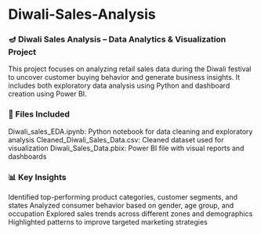 # Diwali-Sales-Analysis
### 🪔 Diwali Sales Analysis – Data Analytics & Visualization Project
This project focuses on analyzing retail sales data during the Diwali festival to uncover customer buying behavior and generate business insights. It includes both exploratory data analysis using Python and dashboard creation using Power BI.
### 📁 Files Included
Diwali_sales_EDA.ipynb: Python notebook for data cleaning and exploratory analysis
Cleaned_Diwali_Sales_Data.csv: Cleaned dataset used for visualization
Diwali_Sales_Data.pbix: Power BI file with visual reports and dashboards

### 📊 Key Insights
Identified top-performing product categories, customer segments, and states
Analyzed consumer behavior based on gender, age group, and occupation
Explored sales trends across different zones and demographics
Highlighted patterns to improve targeted marketing strategies
